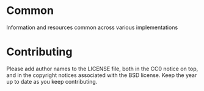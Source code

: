 # Common
Information and resources common across various implementations


# Contributing
Please add author names to the LICENSE file, both in the CC0 notice on top, and in the copyright notices associated with the BSD license. Keep the year up to date as you keep contributing.
